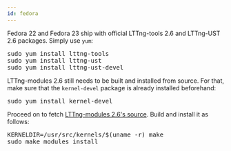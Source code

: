 ```yaml
---
id: fedora
---
```


Fedora 22 and Fedora 23 ship with official LTTng-tools 2.6 and
LTTng-UST 2.6 packages. Simply use `yum`:

<pre class="term">
sudo yum install lttng-tools
sudo yum install lttng-ust
sudo yum install lttng-ust-devel
</pre>

LTTng-modules 2.6 still needs to be built and installed from source. For
that,  make sure that the `kernel-devel` package is already installed
beforehand:

<pre class="term">
sudo yum install kernel-devel
</pre>

Proceed on to fetch
[LTTng-modules 2.6's source](#doc-building-from-source). Build and
install it as follows:

<pre class="term">
KERNELDIR=/usr/src/kernels/$(uname -r) make
sudo make modules_install
</pre>
